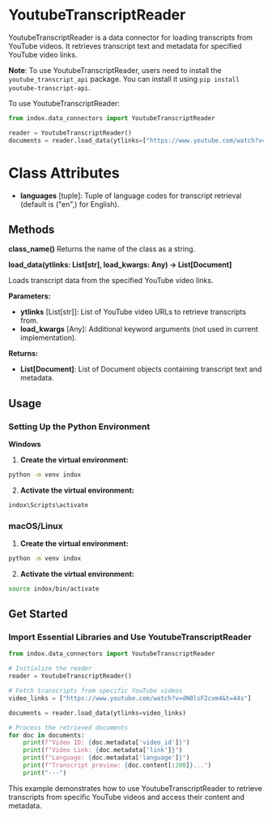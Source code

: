 # YoutubeTranscriptReader

YoutubeTranscriptReader is a data connector for loading transcripts from YouTube videos. It retrieves transcript text and metadata for specified YouTube video links.

**Note**: To use YoutubeTranscriptReader, users need to install the `youtube_transcript_api` package. You can install it using `pip install youtube-transcript-api`.

To use YoutubeTranscriptReader:

```python
from indox.data_connectors import YoutubeTranscriptReader

reader = YoutubeTranscriptReader()
documents = reader.load_data(ytlinks=["https://www.youtube.com/watch?v=dN0lsF2cvm4&t=44s"])
```
# Class Attributes

- **languages** [tuple]: Tuple of language codes for transcript retrieval (default is ("en",) for English).

## Methods 

**class_name()**
Returns the name of the class as a string.

**load_data(ytlinks: List[str], load_kwargs: Any) -> List[Document]**

Loads transcript data from the specified YouTube video links.

**Parameters:**
- **ytlinks** [List[str]]: List of YouTube video URLs to retrieve transcripts from.
- **load_kwargs** [Any]: Additional keyword arguments (not used in current implementation).

**Returns:**
- **List[Document]**: List of Document objects containing transcript text and metadata.

## Usage
### Setting Up the Python Environment
**Windows**
1. **Create the virtual environment:**
```bash
python -m venv indox
```
2. **Activate the virtual environment:**
```bash
indox\Scripts\activate
```
### macOS/Linux
1. **Create the virtual environment:**
```bash
python -m venv indox
```
2. **Activate the virtual environment:**
```bash
source indox/bin/activate
```

## Get Started
### Import Essential Libraries and Use YoutubeTranscriptReader

```python
from indox.data_connectors import YoutubeTranscriptReader

# Initialize the reader
reader = YoutubeTranscriptReader()

# Fetch transcripts from specific YouTube videos
video_links = ["https://www.youtube.com/watch?v=dN0lsF2cvm4&t=44s"]

documents = reader.load_data(ytlinks=video_links)

# Process the retrieved documents
for doc in documents:
    print(f"Video ID: {doc.metadata['video_id']}")
    print(f"Video Link: {doc.metadata['link']}")
    print(f"Language: {doc.metadata['language']}")
    print(f"Transcript preview: {doc.content[:200]}...")
    print("---")
```
This example demonstrates how to use YoutubeTranscriptReader to retrieve transcripts from specific YouTube videos and access their content and metadata.